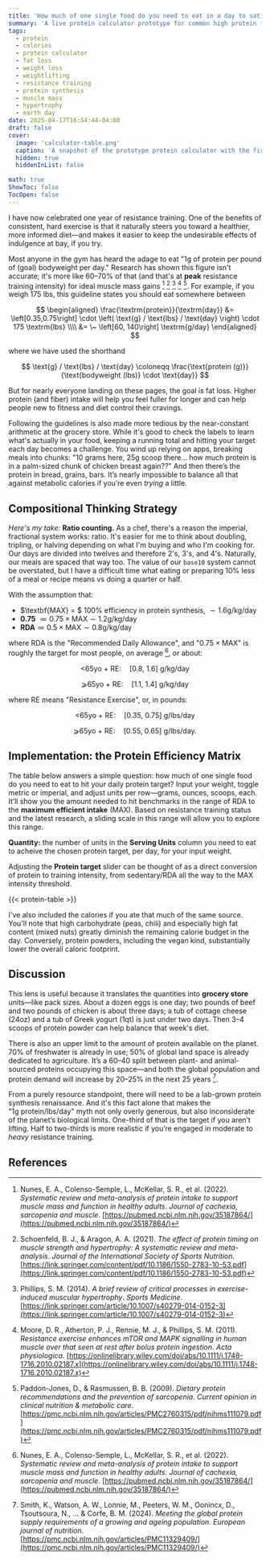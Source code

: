 ```yaml
---
title: 'How much of one single food do you need to eat in a day to satisfy protein demands?'
summary: 'A live protein calculator prototype for common high protein food sources.'
tags: 
  - protein
  - calories
  - protein calculator
  - fat loss
  - weight loss
  - weightlifting
  - resistance training
  - protein synthesis
  - muscle mass
  - hypertrophy
  - earth day
date: 2025-04-17T16:54:44-04:00
draft: false
cover:
  image: 'calculator-table.png'
  caption: 'A snapshot of the prototype protein calculator with the first few entries in the table.' 
  hidden: true
  hiddenInList: false

math: true
ShowToc: false
TocOpen: false
---
```


I have now celebrated one year of resistance training. One of the benefits of consistent, hard exercise is that it naturally steers you toward a healthier, more informed diet—and makes it easier to keep the undesirable effects of indulgence at bay, if you try.

Most anyone in the gym has heard the adage to eat "1g of protein per pound of (goal) bodyweight per day." Research has shown this figure isn't accurate; it's more like 60–70% of that (and that's at **peak** resistance training intensity) for ideal muscle mass gains [^1] [^2] [^3] [^4] [^5]. For example, if you weigh 175 lbs, this guideline states you should eat somewhere between

$$
\begin{aligned}
\frac{\textrm{protein}}{\textrm{day}}
 &= \left[0.35,0.75\right]
     \cdot \left( \text{g} / \text{lbs} / \text{day} \right)
     \cdot 175 \textrm{lbs}  \\\\
 &= \~ \left[60, 140\right] \textrm{g/day}
\end{aligned}
$$

where we have used the shorthand

$$
\text{g} / \text{lbs} / \text{day}
\coloneqq \frac{\text{protein (g)}}{\text{bodyweight (lbs)} \cdot \text{day}}
$$

But for nearly everyone landing on these pages, the goal is fat loss. Higher protein (and fiber) intake will help you feel fuller for longer and can help people new to fitness and diet control their cravings.

Following the guidelines is also made more tedious by the near-constant arithmetic at the grocery store. While it's good to check the labels to learn what's actually in your food, keeping a running total and hitting your target each day becomes a challenge. You wind up relying on apps, breaking meals into chunks: "10 grams here, 25g scoop there... how much protein is in a palm-sized chunk of chicken breast again??" And then there’s the protein in bread, grains, bars. It’s nearly impossible to balance all that against metabolic calories if you’re even *trying* a little.

## Compositional Thinking Strategy

*Here's my take:* **Ratio counting.** As a chef, there's a reason the imperial, fractional system works: ratio. It's easier for me to think about doubling, tripling, or halving depending on what I'm buying and who I'm cooking for. Our days are divided into twelves and therefore 2's, 3's, and 4's. Naturally, our meals are spaced that way too. The value of our `base10` system cannot be overstated, but I have a difficult time what eating or preparing 10% less of a meal or recipe means vs doing a quarter or half.

With the assumption that:

* $\textbf{MAX} = $ 100% efficiency in protein synthesis, $\sim 1.6 \text{g} / \text{kg} / \text{day}$
* **0.75** $\coloneqq 0.75 \times \text{MAX} \sim 1.2 \text{g} / \text{kg} / \text{day}$
* $\textbf{RDA} \coloneqq 0.5 \times \text{MAX} \sim 0.8 \text{g} / \text{kg} / \text{day}$

where $\text{RDA}$ is the "Recommended Daily Allowance", and "$0.75 \times \text{MAX}$" is roughly the target for most people, on average [^1], or about:

$$
\text{<65yo + RE:} \quad \left[ 0.8,\ 1.6 \right] \ \text{g} / \text{kg} / \text{day}
$$

$$
\text{⩾65yo + RE:} \quad \left[ 1.1,\ 1.4 \right] \ \text{g} / \text{kg} / \text{day}
$$

where $\text{RE}$ means "Resistance Exercise", or, in pounds:

$$
\text{<65yo + RE:} \quad \left[ 0.35,\ 0.75 \right] \ \text{g} / \text{lbs} / \text{day}
$$

$$
\text{⩾65yo + RE:} \quad \left[ 0.55,\ 0.65 \right] \ \text{g} / \text{lbs} / \text{day}.
$$

## Implementation: the Protein Efficiency Matrix

The table below answers a simple question: how much of one single food do you need to eat to hit your daily protein target? Input your weight, toggle metric or imperial, and adjust units per row—grams, ounces, scoops, each. It’ll show you the amount needed to hit benchmarks in the range of $\text{RDA}$ to the **maximum efficient intake** $(\text{MAX})$.  Based on resistance training status and the latest research, a sliding scale in this range will allow you to explore this range.

**Quantity:** the number of units in the **Serving Units** column you need to eat to acheive the chosen protein target, per day, for your input weight.

Adjusting the **Protein target** slider can be thought of as a direct conversion of protein to training intensity, from sedentary/$\text{RDA}$ all the way to the $\text{MAX}$ intensity threshold.

{{< protein-table >}}

I've also included the calories if you ate that much of the same source.  You'll note that high carbohydrate (peas, chili) and especially high fat content (mixed nuts) greatly diminish the remaining calorie budget in the day.  Conversely, protein powders, including the vegan kind, substantially lower the overall caloric footprint.

## Discussion

This lens is useful because it translates the quantities into **grocery store** units—like pack sizes. About a dozen eggs is one day; two pounds of beef and two pounds of chicken is about three days; a tub of cottage cheese (24oz) and a tub of Greek yogurt (1qt) is just under two days. Then 3–4 scoops of protein powder can help balance that week's diet.

There is also an upper limit to the amount of protein available on the planet. 70% of freshwater is already in use; 50% of global land space is already dedicated to agriculture. It’s a 60–40 split between plant- and animal-sourced proteins occupying this space—and both the global population and protein demand will increase by 20–25% in the next 25 years [^6].

From a purely resource standpoint, there will need to be a lab-grown protein synthesis renaissance. And it's this fact alone that makes the "$1 \text{g} \ \text{protein} / \text{lbs} / \text{day}$" myth not only overly generous, but also inconsiderate of the planet’s biological limits. One-third of that is the target if you aren’t lifting. Half to two-thirds is more realistic if you’re engaged in moderate to *heavy* resistance training.

## References

[^1]: Nunes, E. A., Colenso-Semple, L., McKellar, S. R., et al. (2022). *Systematic review and meta-analysis of protein intake to support muscle mass and function in healthy adults*. *Journal of cachexia, sarcopenia and muscle*. [https://pubmed.ncbi.nlm.nih.gov/35187864/](https://pubmed.ncbi.nlm.nih.gov/35187864/)

[^2]: Schoenfeld, B. J., & Aragon, A. A. (2021). *The effect of protein timing on muscle strength and hypertrophy: A systematic review and meta-analysis*. *Journal of the International Society of Sports Nutrition*. [https://link.springer.com/content/pdf/10.1186/1550-2783-10-53.pdf](https://link.springer.com/content/pdf/10.1186/1550-2783-10-53.pdf)

[^3]: Phillips, S. M. (2014). *A brief review of critical processes in exercise-induced muscular hypertrophy*. *Sports Medicine*. [https://link.springer.com/article/10.1007/s40279-014-0152-3](https://link.springer.com/article/10.1007/s40279-014-0152-3)

[^4]: Moore, D. R., Atherton, P. J., Rennie, M. J., & Phillips, S. M. (2011). *Resistance exercise enhances mTOR and MAPK signalling in human muscle over that seen at rest after bolus protein ingestion*. *Acta physiologica*. [https://onlinelibrary.wiley.com/doi/abs/10.1111/j.1748-1716.2010.02187.x](https://onlinelibrary.wiley.com/doi/abs/10.1111/j.1748-1716.2010.02187.x)

[^5]: Paddon-Jones, D., & Rasmussen, B. B. (2009). *Dietary protein recommendations and the prevention of sarcopenia*. *Current opinion in clinical nutrition & metabolic care*. [https://pmc.ncbi.nlm.nih.gov/articles/PMC2760315/pdf/nihms111079.pdf](https://pmc.ncbi.nlm.nih.gov/articles/PMC2760315/pdf/nihms111079.pdf)

[^6]: Smith, K., Watson, A. W., Lonnie, M., Peeters, W. M., Oonincx, D., Tsoutsoura, N., ... & Corfe, B. M. (2024). *Meeting the global protein supply requirements of a growing and ageing population*. *European journal of nutrition*. [https://pmc.ncbi.nlm.nih.gov/articles/PMC11329409/](https://pmc.ncbi.nlm.nih.gov/articles/PMC11329409/)


